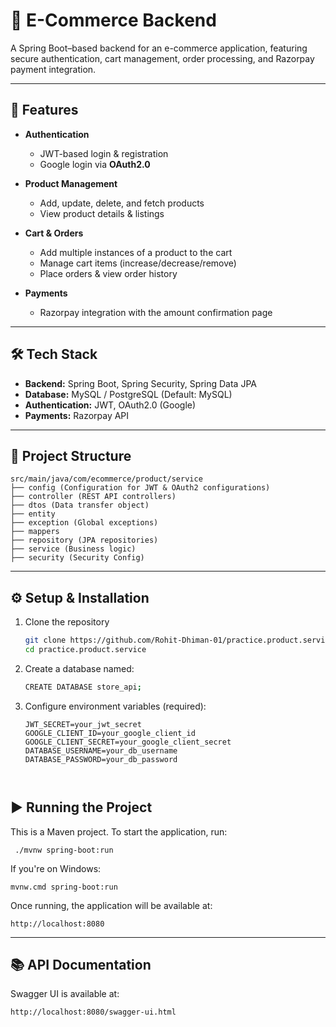 # 🛒 E-Commerce Backend

A Spring Boot–based backend for an e-commerce application, featuring secure authentication, cart management, order processing, and Razorpay payment integration.

---

## 🚀 Features
- **Authentication**
  - JWT-based login & registration
  - Google login via **OAuth2.0**

- **Product Management**
  - Add, update, delete, and fetch products
  - View product details & listings

- **Cart & Orders**
  - Add multiple instances of a product to the cart
  - Manage cart items (increase/decrease/remove)
  - Place orders & view order history

- **Payments**
  - Razorpay integration with the amount confirmation page

---

## 🛠️ Tech Stack
- **Backend:** Spring Boot, Spring Security, Spring Data JPA  
- **Database:** MySQL / PostgreSQL (Default: MySQL) 
- **Authentication:** JWT, OAuth2.0 (Google)  
- **Payments:** Razorpay API  

---

## 📂 Project Structure
```plaintext
src/main/java/com/ecommerce/product/service
├── config (Configuration for JWT & OAuth2 configurations)
├── controller (REST API controllers)
├── dtos (Data transfer object)
├── entity
├── exception (Global exceptions)
├── mappers 
├── repository (JPA repositories)
├── service (Business logic)
├── security (Security Config)
```

---

## ⚙️ Setup & Installation
1. Clone the repository  
   ```bash
   git clone https://github.com/Rohit-Dhiman-01/practice.product.service
   cd practice.product.service
2. Create a database named:
    ```bash
    CREATE DATABASE store_api;
3. Configure environment variables (required):
    ```env
    JWT_SECRET=your_jwt_secret
    GOOGLE_CLIENT_ID=your_google_client_id
    GOOGLE_CLIENT_SECRET=your_google_client_secret
    DATABASE_USERNAME=your_db_username
    DATABASE_PASSWORD=your_db_password



## ▶️ Running the Project
This is a Maven project. To start the application, run:
    
     ./mvnw spring-boot:run
If you're on Windows:

    mvnw.cmd spring-boot:run
Once running, the application will be available at:
    
    http://localhost:8080

---

## 📚 API Documentation
Swagger UI is available at:

    http://localhost:8080/swagger-ui.html
